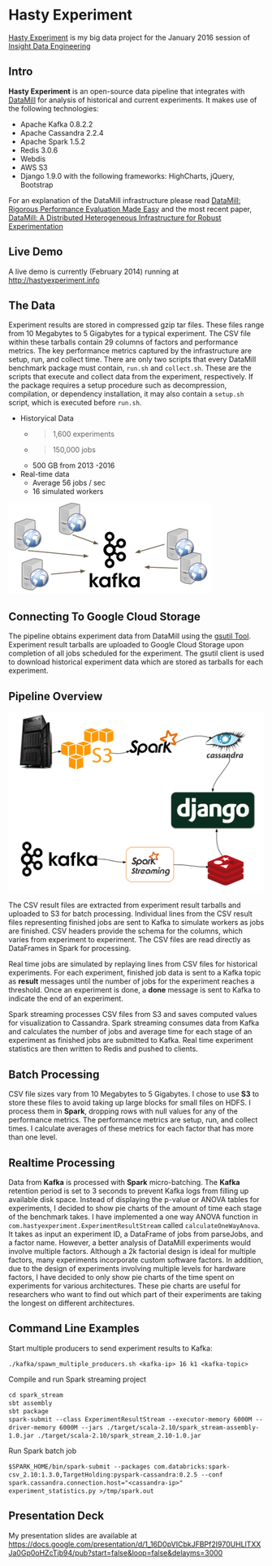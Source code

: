 Hasty Experiment
=================

[Hasty Experiment](http://www.hastyexperiment.info/) is my big data project for the January 2016 session of [Insight Data Engineering](http://insightdataengineering.com/)


## Intro
**Hasty Experiment** is an open-source data pipeline that integrates with [DataMill](https://datamill.uwaterloo.ca/) for analysis of historical and current experiments.
It makes use of the following technologies:
- Apache Kafka 0.8.2.2
- Apache Cassandra 2.2.4
- Apache Spark 1.5.2
- Redis 3.0.6
- Webdis
- AWS S3
- Django 1.9.0 with the following frameworks: HighCharts, jQuery, Bootstrap

For an explanation of the DataMill infrastructure please read [DataMill: Rigorous Performance Evaluation Made Easy](https://uwaterloo.ca/embedded-software-group/sites/ca.embedded-software-group/files/uploads/files/icpe13-datamill.pdf)
and the most recent paper, [DataMill: A Distributed Heterogeneous Infrastructure for Robust Experimentation](http://yuguangzhang.com/blog/wp-content/uploads/2015/11/document.pdf)

## Live Demo
A live demo is currently (February 2014) running at http://hastyexperiment.info

## The Data
Experiment results are stored in compressed gzip tar files. These files range from 10 Megabytes to 5 Gigabytes for a typical experiment. The CSV file within these tarballs contain 29 columns of factors and performance metrics. The key performance metrics captured by the infrastructure are setup, run, and collect time. There are only two scripts that every DataMill benchmark package must contain, `run.sh` and
`collect.sh`. These are the scripts that execute and collect data from the experiment, respectively.
If the package requires a setup procedure such as decompression, compilation, or dependency
installation, it may also contain a `setup.sh` script, which is executed before `run.sh`.

* Historyical Data
	* > 1,600 experiments
	* > 150,000 jobs
	* 500 GB from 2013 -2016
* Real-time data
	* Average 56 jobs / sec
	* 16 simulated workers

![kafka](github/images/kafka.png)

## Connecting To Google Cloud Storage

The pipeline obtains experiment data from DataMill using the [gsutil Tool](https://cloud.google.com/storage/docs/gsutil_install?hl=en#install). Experiment result tarballs are uploaded to Google Cloud Storage upon completion of all jobs scheduled for the experiment. The gsutil client is used to download historical experiment data which are stored as tarballs for each experiment. 

## Pipeline Overview

![pipeline](github/images/pipeline.png)

The CSV result files are extracted from experiment result tarballs and uploaded to S3 for batch processing. Individual lines from the CSV result files representing finished jobs are sent to Kafka to simulate workers as jobs are finished. CSV headers provide the schema for the columns, which varies from experiment to experiment. The CSV files are read directly as DataFrames in Spark for processing. 

Real time jobs are simulated by replaying lines from CSV files for historical experiments. For each experiment, finished job data is sent to a Kafka topic as **result** messages until the number of jobs for the experiment reaches a threshold. Once an experiment is done, a **done** message is sent to Kafka to indicate the end of an experiment. 

Spark streaming processes CSV files from S3 and saves computed values for visualization to Cassandra. Spark streaming consumes data from Kafka and calculates the number of jobs and average time for each stage of an experiment as finished jobs are submitted to Kafka. Real time experiment statistics are then written to Redis and pushed to clients. 
  
## Batch Processing
CSV file sizes vary from 10 Megabytes to 5 Gigabytes. I chose to use **S3** to store these files to avoid taking up large blocks for small files on HDFS. I process them in **Spark**, dropping rows with null values for any of the performance metrics. The performance metrics are setup, run, and collect times. I calculate averages of these metrics for each factor that has more than one level. 

## Realtime Processing

Data from **Kafka** is processed with **Spark** micro-batching. The **Kafka** retention period is set to 3 seconds to prevent Kafka logs from filling up available disk space. Instead of displaying the p-value or ANOVA tables for experiments, I decided to show pie charts of the amount of time each stage of the benchmark takes. I have implemented a one way ANOVA function in `com.hastyexperiment.ExperimentResultStream` called `calculateOneWayAnova`. It takes as input an experiment ID, a DataFrame of jobs from parseJobs, and a factor name. However, a better analysis of DataMill experiments would involve multiple factors. Although a 2k factorial design is ideal for multiple factors, many experiments incorporate custom software factors. In addition, due to the design of experiments involving multiple levels for hardware factors, I have decided to only show pie charts of the time spent on experiments for various architectures. These pie charts are useful for researchers who want to find out which part of their experiments are taking the longest on different architectures.  

## Command Line Examples
Start multiple producers to send experiment results to Kafka:
```
./kafka/spawn_multiple_producers.sh <kafka-ip> 16 k1 <kafka-topic>
```

Compile and run Spark streaming project
```
cd spark_stream
sbt assembly
sbt package 
spark-submit --class ExperimentResultStream --executor-memory 6000M --driver-memory 6000M --jars ./target/scala-2.10/spark_stream-assembly-1.0.jar ./target/scala-2.10/spark_stream_2.10-1.0.jar
```

Run Spark batch job
```
$SPARK_HOME/bin/spark-submit --packages com.databricks:spark-csv_2.10:1.3.0,TargetHolding:pyspark-cassandra:0.2.5 --conf spark.cassandra.connection.host="<cassandra-ip>" experiment_statistics.py >/tmp/spark.out
```

## Presentation Deck
My presentation slides are available at https://docs.google.com/presentation/d/1_16D0pVICbkJFBPf2I970UHLlTXXJa0Gp0oHZcTjb94/pub?start=false&loop=false&delayms=3000
